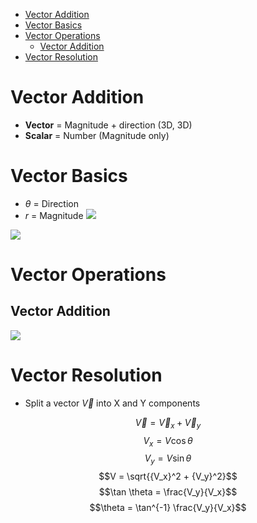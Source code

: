 - [Vector Addition](#vector-addition)
- [Vector Basics](#vector-basics)
- [Vector Operations](#vector-operations)
	- [Vector Addition](#vector-addition)
- [Vector Resolution](#vector-resolution)

# Vector Addition
- **Vector** = Magnitude + direction (3D, 3D)
- **Scalar** = Number (Magnitude only)

# Vector Basics
- $\theta$ = Direction
- $r$ = Magnitude
![](Pasted%20image%2020230619200523.png)


![](Pasted%20image%2020230619201221.png)

# Vector Operations
## Vector Addition
![](Pasted%20image%2020230619201434.png)


# Vector Resolution
- Split a vector $\vec{V}$ into X and Y components

$$\vec{V} = \vec{V}_x + \vec{V}_y$$
$$V_x = V \cos \theta$$
$$V_y = V \sin \theta$$
$$V = \sqrt{{V_x}^2 + {V_y}^2}$$
$$\tan \theta = \frac{V_y}{V_x}$$
$$\theta = \tan^{-1} \frac{V_y}{V_x}$$
